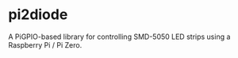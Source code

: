 # pi2diode
A PiGPIO-based library for controlling SMD-5050 LED strips using a Raspberry Pi / Pi Zero.
